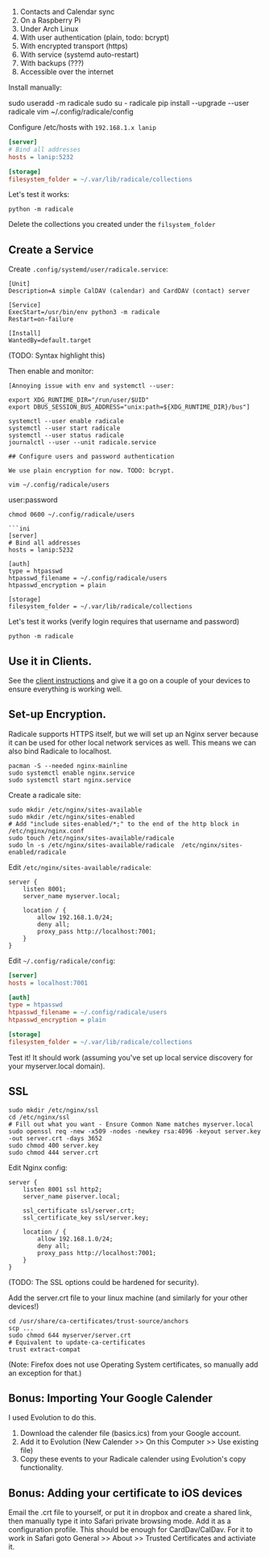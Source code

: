 

1. Contacts and Calendar sync
2. On a Raspberry Pi
3. Under Arch Linux
4. With user authentication (plain, todo: bcrypt)
5. With encrypted transport (https)
6. With service (systemd auto-restart)
7. With backups (???)
8. Accessible over the internet

Install manually:

sudo useradd -m radicale
sudo su - radicale
pip install --upgrade --user radicale
vim ~/.config/radicale/config

Configure /etc/hosts with `192.168.1.x lanip`

```ini
[server]
# Bind all addresses
hosts = lanip:5232

[storage]
filesystem_folder = ~/.var/lib/radicale/collections
```

Let's test it works:

```console
python -m radicale
```

Delete the collections you created under the `filsystem_folder`

## Create a Service

Create `.config/systemd/user/radicale.service`:

```
[Unit]
Description=A simple CalDAV (calendar) and CardDAV (contact) server

[Service]
ExecStart=/usr/bin/env python3 -m radicale
Restart=on-failure

[Install]
WantedBy=default.target
```
(TODO: Syntax highlight this)

Then enable and monitor:

```
[Annoying issue with env and systemctl --user:

export XDG_RUNTIME_DIR="/run/user/$UID"
export DBUS_SESSION_BUS_ADDRESS="unix:path=${XDG_RUNTIME_DIR}/bus"]
```

```
systemctl --user enable radicale
systemctl --user start radicale
systemctl --user status radicale
journalctl --user --unit radicale.service

## Configure users and password authentication

We use plain encryption for now. TODO: bcrypt.

vim ~/.config/radicale/users
```
user:password
```
chmod 0600 ~/.config/radicale/users

```ini
[server]
# Bind all addresses
hosts = lanip:5232

[auth]
type = htpasswd
htpasswd_filename = ~/.config/radicale/users
htpasswd_encryption = plain

[storage]
filesystem_folder = ~/.var/lib/radicale/collections
```

Let's test it works (verify login requires that username and password)

```console
python -m radicale
```

## Use it in Clients.

See the [client instructions][radicale-clients] and give it a go on a couple of your devices to ensure everything is working well.

## Set-up Encryption.

Radicale supports HTTPS itself, but we will set up an Nginx server because it can be used for other local network services as well. This means we can also bind Radicale to localhost.

```console
pacman -S --needed nginx-mainline
sudo systemctl enable nginx.service
sudo systemctl start nginx.service
```

Create a radicale site:

```console
sudo mkdir /etc/nginx/sites-available
sudo mkdir /etc/nginx/sites-enabled
# Add "include sites-enabled/*;" to the end of the http block in /etc/nginx/nginx.conf
sudo touch /etc/nginx/sites-available/radicale
sudo ln -s /etc/nginx/sites-available/radicale  /etc/nginx/sites-enabled/radicale
```

Edit `/etc/nginx/sites-available/radicale`:

```
server {
    listen 8001;
    server_name myserver.local;
    
    location / {
        allow 192.168.1.0/24;
        deny all;
        proxy_pass http://localhost:7001;
    }
}
```

Edit `~/.config/radicale/config`: 

```ini
[server]
hosts = localhost:7001

[auth]
type = htpasswd
htpasswd_filename = ~/.config/radicale/users
htpasswd_encryption = plain

[storage]
filesystem_folder = ~/.var/lib/radicale/collections
```

Test it! It should work (assuming you've set up local service discovery for your myserver.local domain).

## SSL

```
sudo mkdir /etc/nginx/ssl
cd /etc/nginx/ssl
# Fill out what you want - Ensure Common Name matches myserver.local
sudo openssl req -new -x509 -nodes -newkey rsa:4096 -keyout server.key -out server.crt -days 3652
sudo chmod 400 server.key
sudo chmod 444 server.crt
```

Edit Nginx config:

```
server {
    listen 8001 ssl http2;
    server_name piserver.local;

    ssl_certificate ssl/server.crt;
    ssl_certificate_key ssl/server.key;
    
    location / {
        allow 192.168.1.0/24;
        deny all;
        proxy_pass http://localhost:7001;
    }
}
```

(TODO: The SSL options could be hardened for security).

Add the server.crt file to your linux machine (and similarly for your other devices!)

```
cd /usr/share/ca-certificates/trust-source/anchors
scp ...
sudo chmod 644 myserver/server.crt
# Equivalent to update-ca-certificates
trust extract-compat
```

(Note: Firefox does not use Operating System certificates, so manually add an exception for that.)


## Bonus: Importing Your Google Calender

I used Evolution to do this.

1. Download the calender file (basics.ics) from your Google account.
2. Add it to Evolution (New Calender >> On this Computer >> Use existing file)
3. Copy these events to your Radicale calender using Evolution's copy functionality.


## Bonus: Adding your certificate to iOS devices

Email the .crt file to yourself, or put it in dropbox and create a shared link, then manually type it into Safari private browsing mode. Add it as a configuration profile. This should be enough for CardDav/CalDav. For it to work in Safari goto General >> About >> Trusted Certificates and activiate it.


[radicale-clients]: http://radicale.org/clients/
